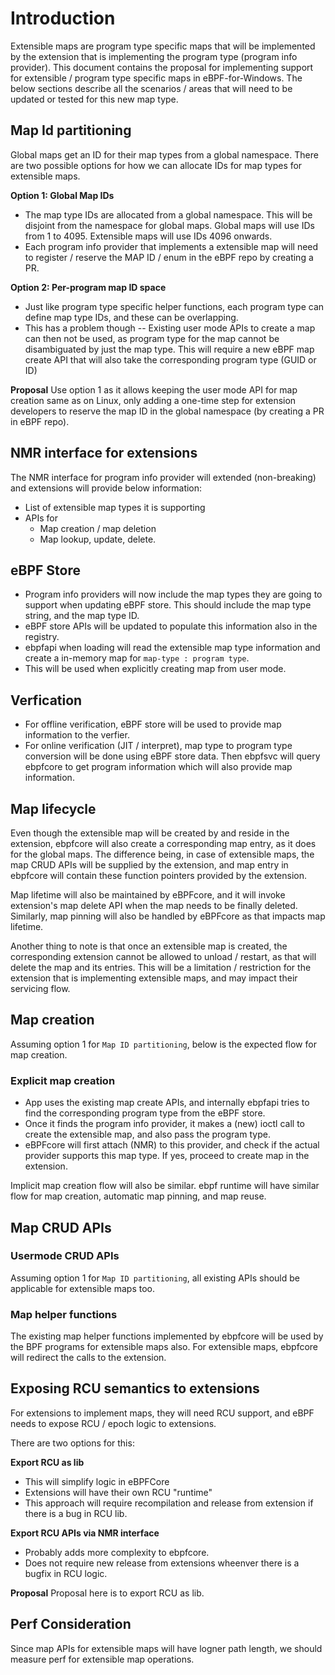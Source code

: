 # Introduction

Extensible maps are program type specific maps that will be implemented by the extension that is implementing the program type (program info provider). This document contains the proposal for implementing support for extensible / program type specific maps in eBPF-for-Windows. The below sections describe all the scenarios / areas that will need to be updated or tested for this new map type.

## Map Id partitioning
Global maps get an ID for their map types from a global namespace. There are two possible options for how we can allocate IDs for map types for extensible maps.

**Option 1: Global Map IDs**
- The map type IDs are allocated from a global namespace. This will be disjoint from the namespace for global maps. Global maps will use IDs from 1 to 4095. Extensible maps will use IDs 4096 onwards.
- Each program info provider that implements a extensible map will need to register / reserve the MAP ID / enum in the eBPF repo by creating a PR.

**Option 2: Per-program map ID space**
- Just like program type specific helper functions, each program type can define map type IDs, and these can be overlapping.
- This has a problem though -- Existing user mode APIs to create a map can then not be used, as program type for the map cannot be disambiguated by just the map type. This will require a new eBPF map create API that will also take the corresponding program type (GUID or ID)

**Proposal**
Use option 1 as it allows keeping the user mode API for map creation same as on Linux, only adding a one-time step for extension developers to reserve the map ID in the global namespace (by creating a PR in eBPF repo).

## NMR interface for extensions
The NMR interface for program info provider will extended (non-breaking) and extensions will provide below information:
 - List of extensible map types it is supporting
 - APIs for
   - Map creation / map deletion
   - Map lookup, update, delete.

## eBPF Store
- Program info providers will now include the map types they are going to support when updating eBPF store. This should include the map type string, and the map type ID.
- eBPF store APIs will be updated to populate this information also in the registry.
- ebpfapi when loading will read the extensible map type information and create a in-memory map for `map-type : program type`.
- This will be used when explicitly creating map from user mode.

## Verfication
- For offline verification, eBPF store will be used to provide map information to the verfier.
- For online verification (JIT / interpret), map type to program type conversion will be done using eBPF store data. Then ebpfsvc will query ebpfcore to get program information which will also provide map information.

## Map lifecycle
Even though the extensible map will be created by and reside in the extension, ebpfcore will also create a corresponding map entry, as it does for the global maps. The difference being, in case of extensible maps, the map CRUD APIs will be supplied by the extension, and map entry in ebpfcore will contain these function pointers provided by the extension.

Map lifetime will also be maintained by eBPFcore, and it will invoke extension's map delete API when the map needs to be finally deleted.
Similarly, map pinning will also be handled by eBPFcore as that impacts map lifetime.

Another thing to note is that once an extensible map is created, the corresponding extension cannot be allowed to unload / restart, as that will delete the map and its entries. This will be a limitation / restriction for the extension that is implementing extensible maps, and may impact their servicing flow.

## Map creation
Assuming option 1 for `Map ID partitioning`, below is the expected flow for map creation.

### Explicit map creation
- App uses the existing map create APIs, and internally ebpfapi tries to find the corresponding program type from the eBPF store.
- Once it finds the program info provider, it makes a (new) ioctl call to create the extensible map, and also pass the program type.
- eBPFcore will first attach (NMR) to this provider, and check if the actual provider supports this map type. If yes, proceed to create map in the extension.

Implicit map creation flow will also be similar. ebpf runtime will have similar flow for map creation, automatic map pinning, and map reuse.

## Map CRUD APIs

### Usermode CRUD APIs
Assuming option 1 for `Map ID partitioning`, all existing APIs should be applicable for extensible maps too.

### Map helper functions
The existing map helper functions implemented by ebpfcore will be used by the BPF programs for extensible maps also. For extensible maps, ebpfcore will redirect the calls to the extension.

## Exposing RCU semantics to extensions
For extensions to implement maps, they will need RCU support, and eBPF needs to expose RCU / epoch logic to extensions.

There are two options for this:

**Export RCU as lib**
- This will simplify logic in eBPFCore
- Extensions will have their own RCU "runtime"
- This approach will require recompilation and release from extension if there is a bug in RCU lib.

**Export RCU APIs via NMR interface**
- Probably adds more complexity to ebpfcore.
- Does not require new release from extensions wheenver there is a bugfix in RCU logic.

**Proposal**
Proposal here is to export RCU as lib.

## Perf Consideration
Since map APIs for extensible maps will have logner path length, we should measure perf for extensible map operations.
